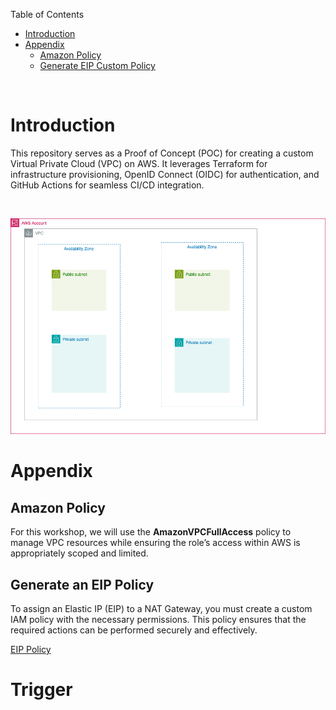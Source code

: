 Table of Contents

- [Introduction](#introduction)
- [Appendix](#appendix)
  - [Amazon Policy](#amazon-policy)
  - [Generate EIP Custom Policy](#generate-an-eip-policy)

<br>

# Introduction

This repository serves as a Proof of Concept (POC) for creating a custom Virtual Private Cloud (VPC) on AWS. It leverages Terraform for infrastructure provisioning, OpenID Connect (OIDC) for authentication, and GitHub Actions for seamless CI/CD integration.

<br>

![Custom VPC](/images/Custom%20VPC.png)


# Appendix

## Amazon Policy

For this workshop, we will use the **AmazonVPCFullAccess** policy to manage VPC resources while ensuring the role’s access within AWS is appropriately scoped and limited.

## Generate an EIP Policy

To assign an Elastic IP (EIP) to a NAT Gateway, you must create a custom IAM policy with the necessary permissions. This policy ensures that the required actions can be performed securely and effectively.

[EIP Policy](/references/EIP_Policy.txt)

# Trigger